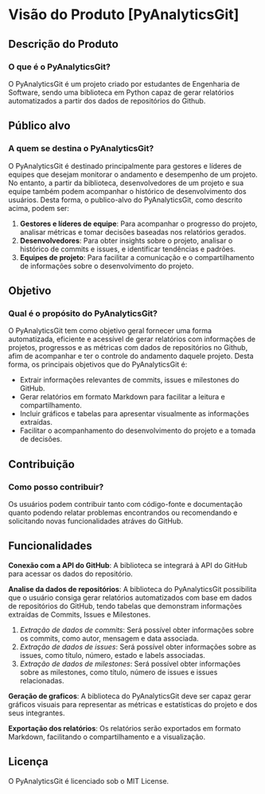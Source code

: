 # Visão do Produto [PyAnalyticsGit]

## Descrição do Produto
### O que é o PyAnalyticsGit?

O PyAnalyticsGit é um projeto criado por estudantes de Engenharia de Software, sendo uma biblioteca em Python capaz de gerar relatórios automatizados a partir dos dados de repositórios do Github.

## Público alvo
### A quem se destina o PyAnalyticsGit?

O PyAnalyticsGit é destinado principalmente para gestores e líderes de equipes que desejam monitorar o andamento  e desempenho de um projeto. No entanto, a partir da biblioteca, desenvolvedores de um projeto  e sua equipe também podem acompanhar o histórico de desenvolvimento dos usuários. Desta forma, o publico-alvo do PyAnalyticsGit, como descrito acima, podem ser:

1. **Gestores e líderes de equipe**: Para acompanhar o progresso do projeto, analisar métricas e tomar decisões baseadas nos relatórios gerados.
2. **Desenvolvedores**: Para obter insights sobre o projeto, analisar o histórico de commits e issues, e identificar tendências e padrões.
3. **Equipes de projeto**: Para facilitar a comunicação e o compartilhamento de informações sobre o desenvolvimento do projeto.

## Objetivo
### Qual é o propósito do PyAnalyticsGit?

O PyAnalyticsGit tem como objetivo geral fornecer  uma forma automatizada, eficiente e acessível de gerar relatórios com informações de projetos, progressos e as métricas com dados de repositórios no Github, afim de acompanhar e ter o controle do andamento daquele projeto. Desta forma, os principais objetivos que do PyAnalyticsGit é:

* Extrair informações relevantes de commits, issues e milestones do GitHub.
* Gerar relatórios em formato Markdown para facilitar a leitura e compartilhamento.
* Incluir gráficos e tabelas para apresentar visualmente as informações extraídas.
* Facilitar o acompanhamento do desenvolvimento do projeto e a tomada de decisões.

## Contribuição
### Como posso contribuir?

Os usuários podem contribuir tanto com código-fonte e documentação quanto podendo relatar problemas encontrandos ou recomendando e solicitando
novas funcionalidades atráves do GitHub.

## Funcionalidades

**Conexão com a API do GitHub**: A biblioteca se integrará à API do GitHub para acessar os dados do repositório.

**Analise da dados de repositórios**:  A biblioteca do PyAnalyticsGit possibilita que o usuário consiga gerar relatórios automatizados com base em dados de repositórios do 
GitHub, tendo tabelas que demonstram informações extraídas de Commits, Issues e Milestones.
1. _Extração de dados de commits_: Será possível obter informações sobre os commits, como autor, mensagem e data associada.
2. _Extração de dados de issues_: Será possível obter informações sobre as issues, como título, número, estado e labels associadas.
3. _Extração de dados de milestones_: Será possível obter informações sobre as milestones, como título, número de issues e issues relacionadas.

**Geração de graficos**: A biblioteca do PyAnalyticsGit deve ser capaz gerar gráficos visuais  para representar as métricas e estatísticas do projeto e dos seus integrantes. 

**Exportação dos relatórios**: Os relatórios serão exportados em formato Markdown, facilitando o compartilhamento e a visualização.

## Licença
O PyAnalyticsGit é licenciado sob o MIT License. 
